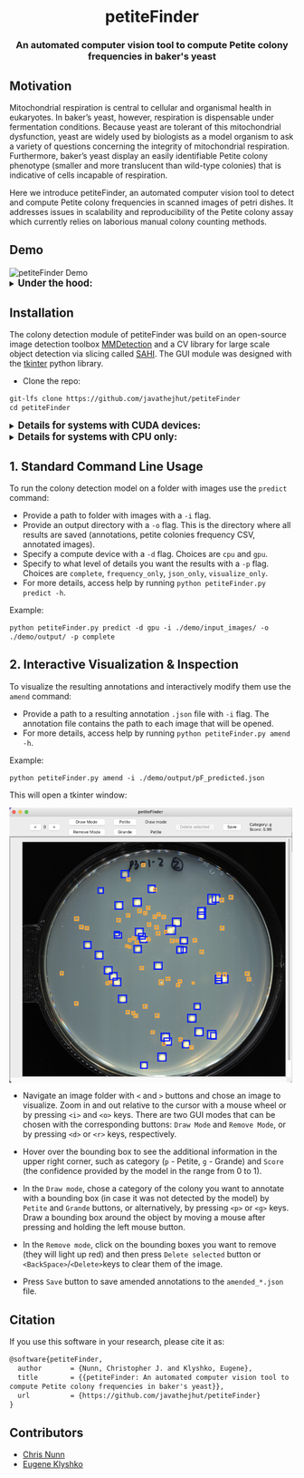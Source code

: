 <div align="center">

# petiteFinder


### An automated computer vision tool to compute Petite colony frequencies in baker's yeast

</div>

## Motivation

Mitochondrial respiration is central to cellular and organismal health in eukaryotes. In baker’s yeast, however, respiration is dispensable under fermentation conditions. 
Because yeast are tolerant of this mitochondrial dysfunction, yeast are widely used by biologists as a model organism to ask a variety of questions concerning the integrity of mitochondrial respiration. 
Furthermore, baker’s yeast display an easily identifiable Petite colony phenotype (smaller and more translucent than wild-type colonies) that is indicative of cells incapable of respiration.

Here we introduce petiteFinder, an automated computer vision tool to detect and compute Petite colony frequencies in scanned images of petri dishes. 
It addresses issues in scalability and reproducibility of the Petite colony assay which currently relies on laborious manual colony counting methods.

## Demo

<img align="center" src="/demo/showcase.gif" width=1000px alt="petiteFinder Demo">

<details closed>
<summary>
<big><b>Under the hood:</b></big>
</summary>
  
- The trained and optimized Faster-RCNN detector (predicts bounding box + class + score), coupled with a feature pyramid network (FPN) based on the ResNet50 backbone.
  
- Sliced inference, i.e. detecting objects on the smaller slices of the original image and then merging them together with greedy non-maximal merging (NMM) algorithm.
  
- A simple crossplatform GUI tool to vizualize and modify annotatations in COCO format.
  
  <img align="center" src="/demo/scheme.png" width=700px>

</details>


## Installation

The colony detection module of petiteFinder was build on an open-source image detection toolbox [MMDetection](https://github.com/open-mmlab/mmdetection) and 
a CV library for large scale object detection via slicing called [SAHI](https://github.com/obss/sahi). The GUI module was designed with the [tkinter](https://docs.python.org/3/library/tkinter.html) python library.

- Clone the repo:
```console
git-lfs clone https://github.com/javathejhut/petiteFinder
cd petiteFinder
```

<details closed>
<summary>
<big><b>Details for systems with CUDA devices:</b></big>
</summary>


- Create and activate a new `conda` environment:
```console
conda create --name petiteEnv python=3.7
conda activate petiteEnv
```

- Install `SAHI` using pip:
```console
pip install sahi==0.8.19
```

- Install pytorch, torchvision and CUDA Toolkit (recommended versions):
```console
conda install pytorch=1.10.0 torchvision=0.11.1 cudatoolkit=11.3 -c pytorch
```

- It is recommended to install `MMDetection` using [MIM](https://github.com/open-mmlab/mim), which automatically handles the dependencies of `OpenMMLab` projects, including `mmcv` and other python packages:

```console
pip install openmim
mim install mmdet
```

- Install `tkiner` for GUI interface (in case it is not installed on your system):

```console
conda install -c anaconda tk
```
</details>


<details closed>
<summary>
<big><b>Details for systems with CPU only:</b></big>
</summary>

- Create and activate a new `conda` environment:

```console
conda create --name petiteEnv python=3.7
conda activate petiteEnv
```

- Install `SAHI` using pip:
```console
pip install sahi==0.8.19
```

- Install CPU version of `pytorch`, `torchvision` and `cpuonly` (recommended versions):

```console
conda install pytorch cpuonly torchvision -c pytorch
```

- It is recommended to install `MMDetection` using [MIM](https://github.com/open-mmlab/mim), which automatically handles the dependencies of `OpenMMLab` projects, including `mmcv` and other python packages:

```console
pip install openmim
mim install mmdet
```

- Install `tkinter` for GUI interface (in case it's not installed on your system):

```console
conda install -c anaconda tk
```

</details>


## 1. Standard Command Line Usage

To run the colony detection model on a folder with images use the `predict` command:
- Provide a path to folder with images with a `-i` flag.
- Provide an output directory with a `-o` flag. This is the directory where all results are saved (annotations, petite colonies frequency CSV, annotated images).
- Specify a compute device with a `-d` flag. Choices are `cpu` and `gpu`.
- Specify to what level of details you want the results with a `-p` flag. Choices are `complete`, `frequency_only`, `json_only`, `visualize_only`. 
- For more details, access help by running `python petiteFinder.py predict -h`.

Example:
```
python petiteFinder.py predict -d gpu -i ./demo/input_images/ -o ./demo/output/ -p complete 
```

## 2. Interactive Visualization & Inspection

To visualize the resulting annotations and interactively modify them use the `amend` command:

- Provide a path to a resulting annotation `.json` file with `-i` flag. The annotation file contains the path to each image that will be opened.
- For more details, access help by running `python petiteFinder.py amend -h`.

Example:
```
python petiteFinder.py amend -i ./demo/output/pF_predicted.json
```
This will open a tkinter window:

<img align="center" src="/demo/GUI.png" width=500px>

- Navigate an image folder with `<` and `>` buttons and chose an image to visualize. Zoom in and out relative to the cursor with a mouse wheel or by pressing `<i>` and `<o>` keys. There are two GUI modes that can be chosen with the corresponding buttons: `Draw Mode` and `Remove Mode`, or by pressing `<d>` or `<r>` keys, respectively. 

- Hover over the bounding box to see the additional information in the upper right corner, such as category (`p` - Petite, `g` - Grande) and `Score` (the confidence provided by the model in the range from 0 to 1).

- In the `Draw mode`, chose a category of the colony you want to annotate with a bounding box (in case it was not detected by the model) by `Petite` and `Grande` buttons, or alternatively, by pressing `<p>` or `<g>` keys. Draw a bounding box around the object by moving a mouse after pressing and holding the left mouse button.

- In the `Remove mode`, click on the bounding boxes you want to remove (they will light up red) and then press `Delete selected` button or `<BackSpace>`/`<Delete>`keys to clear them of the image. 

- Press `Save` button to save amended annotations to the `amended_*.json` file. 


## Citation

If you use this software in your research, please cite it as:

```
@software{petiteFinder,
  author       = {Nunn, Christopher J. and Klyshko, Eugene},
  title        = {{petiteFinder: An automated computer vision tool to compute Petite colony frequencies in baker's yeast}},
  url          = {https://github.com/javathejhut/petiteFinder}
}
```

## Contributors

 - <a align="left" href="https://github.com/javathejhut">Chris Nunn</a>
 - <a align="left" href="https://github.com/klyshko">Eugene Klyshko</a>


